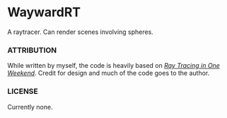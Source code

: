 # WaywardRT

A raytracer. Can render scenes involving spheres.

### ATTRIBUTION

While written by myself, the code is heavily based on [_Ray Tracing in One Weekend_](https://raytracing.github.io/books/RayTracingInOneWeekend.html).  Credit for design and much of the code goes to the author.

### LICENSE

Currently none.
